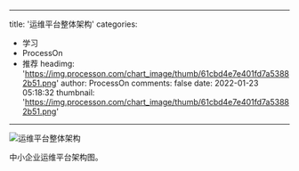 
---
title: '运维平台整体架构'
categories: 
 - 学习
 - ProcessOn
 - 推荐
headimg: 'https://img.processon.com/chart_image/thumb/61cbd4e7e401fd7a53882b51.png'
author: ProcessOn
comments: false
date: 2022-01-23 05:18:32
thumbnail: 'https://img.processon.com/chart_image/thumb/61cbd4e7e401fd7a53882b51.png'
---

<div>   
<img class="thumb" alt="运维平台整体架构" src="https://img.processon.com/chart_image/thumb/61cbd4e7e401fd7a53882b51.png" referrerpolicy="no-referrer">
<p>中小企业运维平台架构图。</p>  
</div>
            